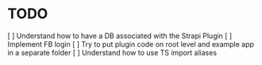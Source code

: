 # TODO

[ ] Understand how to have a DB associated with the Strapi Plugin
[ ] Implement FB login
[ ] Try to put plugin code on root level and example app in a separate folder
[ ] Understand how to use TS import aliases
